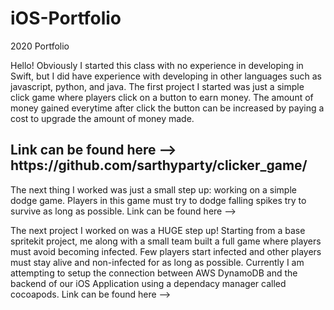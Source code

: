 # iOS-Portfolio
2020 Portfolio

Hello! Obviously I started this class with no experience in developing in Swift, but I did have experience with developing in other languages such as javascript, python, and java. The first project I started was just a simple click game where players click on a button to earn money. The amount of money gained everytime after click the button can be increased by paying a cost to upgrade the amount of money made. 
<h2>Link can be found here --> https://github.com/sarthyparty/clicker_game/</h2>

The next thing I worked was just a small step up: working on a simple dodge game. Players in this game must try to dodge falling spikes try to survive as long as possible. Link can be found here --> 

The next project I worked on was a HUGE step up! Starting from a base spritekit project, me along with a small team built a full game where players must avoid becoming infected. Few players start infected and other players must stay alive and non-infected for as long as possible. Currently I am attempting to setup the connection between AWS DynamoDB and the backend of our iOS Application using a dependacy manager called cocoapods. Link can be found here --> 


